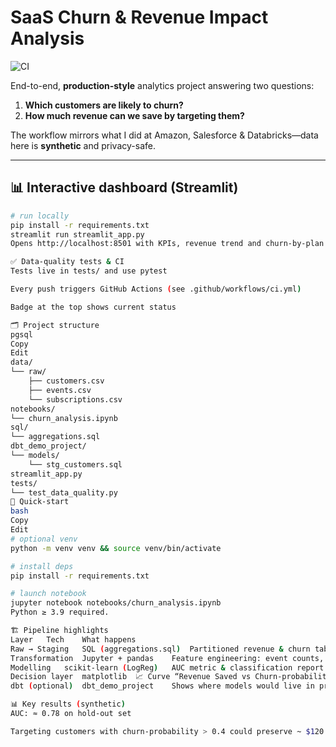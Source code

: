 # SaaS Churn & Revenue Impact Analysis
![CI](https://github.com/danymitkova/saas-churn-revenue-analysis/actions/workflows/ci.yml/badge.svg)

End-to-end, **production-style** analytics project answering two questions:

1. **Which customers are likely to churn?**  
2. **How much revenue can we save by targeting them?**

The workflow mirrors what I did at Amazon, Salesforce & Databricks—data here is **synthetic** and privacy-safe.

---

## 📊 Interactive dashboard (Streamlit)

```bash
# run locally
pip install -r requirements.txt
streamlit run streamlit_app.py
Opens http://localhost:8501 with KPIs, revenue trend and churn-by-plan charts.

✅ Data-quality tests & CI
Tests live in tests/ and use pytest

Every push triggers GitHub Actions (see .github/workflows/ci.yml)

Badge at the top shows current status

🗂️ Project structure
pgsql
Copy
Edit
data/
└── raw/
    ├── customers.csv
    ├── events.csv
    └── subscriptions.csv
notebooks/
└── churn_analysis.ipynb
sql/
└── aggregations.sql
dbt_demo_project/
└── models/
    └── stg_customers.sql
streamlit_app.py
tests/
└── test_data_quality.py
🚀 Quick-start
bash
Copy
Edit
# optional venv
python -m venv venv && source venv/bin/activate

# install deps
pip install -r requirements.txt

# launch notebook
jupyter notebook notebooks/churn_analysis.ipynb
Python ≥ 3.9 required.

🏗️ Pipeline highlights
Layer	Tech	What happens
Raw → Staging	SQL (aggregations.sql)	Partitioned revenue & churn tables (lakehouse-ready)
Transformation	Jupyter + pandas	Feature engineering: event counts, one-hot plan encoding
Modelling	scikit-learn (LogReg)	AUC metric & classification report
Decision layer	matplotlib	📈 Curve “Revenue Saved vs Churn-probability Threshold”
dbt (optional)	dbt_demo_project	Shows where models would live in production

📊 Key results (synthetic)
AUC: ≈ 0.78 on hold-out set

Targeting customers with churn-probability > 0.4 could preserve ~ $120 K annual revenue



